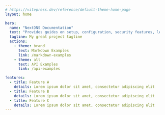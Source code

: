 ```yaml
---
# https://vitepress.dev/reference/default-theme-home-page
layout: home

hero:
  name: "NextDNS Documentation"
  text: "Provides guides on setup, configuration, security features, logging, and troubleshooting for NextDNS services."
  tagline: My great project tagline
  actions:
    - theme: brand
      text: Markdown Examples
      link: /markdown-examples
    - theme: alt
      text: API Examples
      link: /api-examples

features:
  - title: Feature A
    details: Lorem ipsum dolor sit amet, consectetur adipiscing elit
  - title: Feature B
    details: Lorem ipsum dolor sit amet, consectetur adipiscing elit
  - title: Feature C
    details: Lorem ipsum dolor sit amet, consectetur adipiscing elit
---
```


